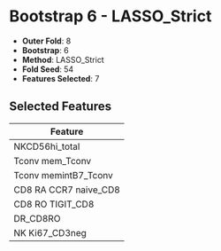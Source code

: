 # Bootstrap 6 - LASSO_Strict

- **Outer Fold**: 8
- **Bootstrap**: 6
- **Method**: LASSO_Strict
- **Fold Seed**: 54
- **Features Selected**: 7

## Selected Features

| Feature |
|---------|
| NKCD56hi_total |
| Tconv mem_Tconv |
| Tconv memintB7_Tconv |
| CD8 RA CCR7 naive_CD8 |
| CD8 RO TIGIT_CD8 |
| DR_CD8RO |
| NK Ki67_CD3neg |
